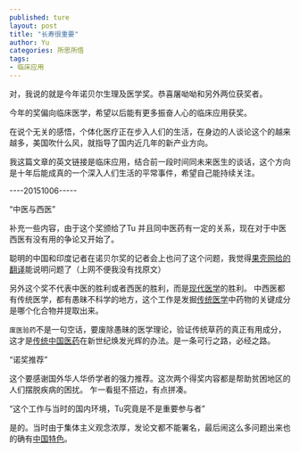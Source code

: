 ```yaml
---
published: ture
layout: post
title: "长寿很重要"
author: Yu
categories: 所思所悟
tags:
- 临床应用
---
```


对，我说的就是今年诺贝尔生理及医学奖。恭喜屠呦呦和另外两位获奖者。

今年的奖偏向临床医学，希望以后能有更多振奋人心的临床应用获奖。

在说个无关的感悟，个体化医疗正在步入人们的生活，在身边的人谈论这个的越来越多，美国吹什么风，就指导了国内近几年的新产业方向。

我这篇文章的英文链接是临床应用，结合前一段时间同未来医生的谈话，这个方向是十年后能成真的一个深入人们生活的平常事件，希望自己能持续关注。

----20151006-----

<q>中医与西医</q>

补充一些内容，由于这个奖颁给了Tu 并且同中医药有一定的关系，现在对于中医西医有没有用的争论又开始了。

聪明的中国和印度记者在诺贝尔奖的记者会上也问了这个问题，我觉得[果壳网给的翻译](http://www.guokr.com/post/702890/)能说明问题了（上网不便我没有找原文）

另外这个奖不代表中医的胜利或者西医的胜利，而是<u>现代医学</u>的胜利。
中西医都有传统医学，都有愚昧不科学的地方，这个工作是发掘<u>传统医学</u>中药物的关键成分是哪个化合物并提取出来。

<code>废医验药</code>不是一句空话，要废除愚昧的医学理论，验证传统草药的真正有用成分，这才是<u>传统中国医药</u>在新世纪焕发光辉的办法。是一条可行之路，必经之路。


<q>诺奖推荐</q>

这个要感谢国外华人华侨学者的强力推荐。这次两个得奖内容都是帮助贫困地区的人们摆脱疾病的困扰。
乍一看挺不搭边，有点拼凑。

<q>这个工作与当时的国内环境，Tu究竟是不是重要参与者</q>

是的。当时由于集体主义观念浓厚，发论文都不能署名，最后闹这么多问题出来也的确有[中国特色](http://www.guokr.com/post/64214/ "说到青蒿素和屠呦呦，其实争议挺多呢")。
